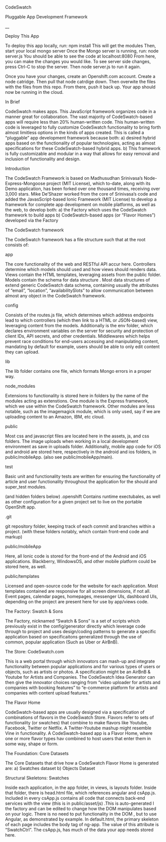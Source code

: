 CodeSwatch

Pluggable App Development Framework

__




Deploy This App

To deploy this app locally, run:
npm install
This will get the modules
Then, start your local mongo server
Once the Mongo server is running, run:
node server.js
You should be able to see the code at localhost:8080
From here, you can make the changes you would like. To see server side changes, press Ctrl-C to stop the server. Then node server.js to run it again.

Once you have your changes, create an Openshift.com account. 
Create a node catridge. Then pull that node catrdige down. Then overwite the files with the files from this repo. From there, push it back up. Your app should now be running in the cloud.



In Brief

CodeSwatch makes apps. This JavaScript framework organizes code in a manner great for collaboration. The vast majority of CodeSwatch-based apps will require less than 20% human-written code. This human-written code is leveraged to fully customize CodeSwatch functionality to bring forth almost limitless options in the kinds of apps created.
This is called a “pluggable” app development framework because both:
a)	desired hybrid apps based on the functionality of popular technologies, acting as almost specifications for these CodeSwatch-based hybrid apps.
b)	This framework is fully customizable and modular in a way that allows for easy removal and inclusion of functionality and design.


Introduction

The CodeSwatch Framework is based on Madhusudhan Srinivasa’s Node-Express-Mongoose project (MIT License), which to-date, along with its Demo application, has been forked over one thousand times, receiving over 3,000 stars.  Mike De’Shazer worked from the core of Srinivasa’s code and added the JavasScript-based Ionic Framework (MIT License) to develop a framework for complete app development on mobile platforms, as well as the web, to develop both:
a)	the Factory which uses the CodeSwatch framework to build apps
b)	 CodeSwatch-based apps (or “Flavor Homes”) developed via the Factory


The CodeSwatch framework

 The CodeSwatch framework has a file structure such that at the root consists of:

app

The core functionality of the web and RESTful API accur here.
Controllers determine which models should used and how views should renders data.
Views contain the  HTML templates, leveraging assets from the public folder.
Models contain the schema for data structure . Most data structures of extend generic  CodeSwatch data schema, containing usually the attributes of “email”, “location”, “availabilitySlots” to allow communication between almost any object in the CodeSwatch framework.


config

Consists of the routes.js file, which determines which address endpoints lead to which controllers (which then link to a HTML or JSON-based) view, leveraging content from the models. 
Additionally is the env folder, which declares environment variables on the server for security and protection of client IDs, API secrets, and other credentials. Middlewares which helps prevent race conditions for end-users accessing and manipulating content, mandating by default for example, users should be able to only edit content they can upload. 

lib

The lib folder contains one file, which formats Mongo errors in a proper way. 

node_modules

Extensions to functionality is stored here in folders by the name of the modules acting as extenstions. One module is the Express framework, which we use within the CodeSwatch framework. Other modules are less notable, such as the imagemagick module, which is only used, say if we are uploading content to an Amazon, IBM, etc cloud. 


public

Most css and javascript files are located here in the assets, js, and css folders.
The image uploads when working in a local development environment as save in uploads folder. Additionally, mobile app code for iOS and android are stored here, respectively in the android and ios folders, in public/mobileApp. (also see public/mobileApp/main).

test

Basic unit and functionality tests are written for ensuring the functionality of article and user functionality throughout the application for the should and super_test modules.

(and hidden folders below)
.openshift 
Contains runtime exectubales, as well as other configuration for a given project set to live on the portable OpenShift app.

.git

git repository folder, keeping track of each commit and branches within a project.
(with these folders notably, which contain front-end code and markup)


public/mobileApp

Here, all Ionic code is stored for the front-end of the Android and iOS applications. Blackberry, WindowsOS, and other mobile platform could be stored here, as well.

public/templates

Licensed and open-source code for the website for each application. Most templates contained are responsive for all screen dimensions, if not all. Event pages, calendar pages, homepages, messenger UIs, dashboard UIs, depending on the project are present here for use by app/views code.


The Factory: Swatch & Sons

The Factory, nicknamed “Swatch & Sons” is a set of scripts which previously exist in the config/generator directly which leverage code through to project and uses design/coding patterns to generate a specific application based on specificaitons generalized through the use of common, popular application (Such as Uber or AirBnB).


The Store: CodeSwatch.com

This is a web portal through which innovators can mash-up and integrate functionality between popular applications and for various types of users or objects, such as artists or photos. A specification might be an AirBnB & Youtube for Artists and Companies. The CodeSwatch Idea Generator can then give the innovator choices ranging from “video uploader for artists and companies with booking features” to “e-commerce platform for artists and companies with content upload features.”


The Flavor Home

CodeSwatch-based apps are usually designed via a specification of combinations of flavors in the CodeSwatch Store. Flavors refer to sets of functionality (or swatches) that combine to make flavors like Youtube, Facebook, Twitter or Netflix.  A Twitter-Youtube mashup might resemble Vine in functionality. A CodeSwatch-based app is a Flavor Home, where one or more flavor types hav combined to host users that enter them in some way, shape or form.

The Foundation: Core Datasets

The Core Datasets that drive how a CodeSwatch Flavor Home is generated are:
a)	Swatches dataset
b)	Objects Dataset


Structural Skeletons: Swatches

Inside each application, in the app folder, in views, is layouts folder. Inside that folder, there is head.html file, which references angular and csApp.js. Included in every csApp.js contains all code that connects back-end services with the view (this is in public/asset/js) .This is auto-generated I the factory and can be edited to change how the DOM manipulates based on your logic. There is no need to put functionality in the DOM
, but to use Angular, as demonstrated by example. In default.html, the primary skeleton of each page includes the body tag of ng-app. The value of this attribute is “SwatchCtrl”. The csApp.js, has much of the data your app needs stored here.






